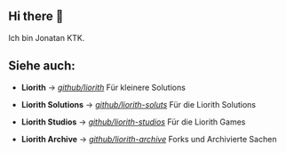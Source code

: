 ## Hi there 👋

Ich bin Jonatan KTK.

## Siehe auch:

- **Liorith**
    -> *[github/liorith](https://github.com/liorith)*
Für kleinere Solutions
  
- **Liorith Solutions**
    -> *[github/liorith-soluts](https://github.com/liorith-soluts)*
Für die Liorith Solutions
  
- **Liorith Studios**
    -> *[github/liorith-studios](https://github.com/liorith-studios)*
Für die Liorith Games
  
- **Liorith Archive**
    -> *[github/liorith-archive](https://github.com/liorith-archive)*
Forks und Archivierte Sachen
